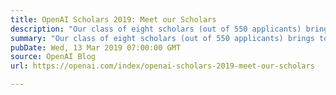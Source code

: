 ```yaml
---
title: OpenAI Scholars 2019: Meet our Scholars
description: "Our class of eight scholars (out of 550 applicants) brings together collective expertise in literature, philosophy, cell biology, statistics, economics, quantum physics, and business innovation."
summary: "Our class of eight scholars (out of 550 applicants) brings together collective expertise in literature, philosophy, cell biology, statistics, economics, quantum physics, and business innovation."
pubDate: Wed, 13 Mar 2019 07:00:00 GMT
source: OpenAI Blog
url: https://openai.com/index/openai-scholars-2019-meet-our-scholars

---
```


